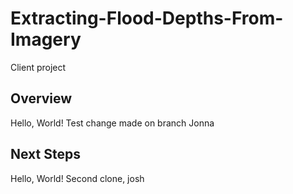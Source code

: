 # Extracting-Flood-Depths-From-Imagery


Client project
## Overview
Hello, World!
Test change made on branch Jonna
## Next Steps
Hello, World!
Second clone, josh
